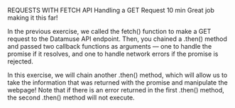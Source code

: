 


REQUESTS WITH FETCH API
Handling a GET Request
10 min
Great job making it this far!

In the previous exercise, we called the fetch() function to make a GET request to the Datamuse API endpoint. Then, you chained a .then() method and passed two callback functions as arguments — one to handle the promise if it resolves, and one to handle network errors if the promise is rejected.

In this exercise, we will chain another .then() method, which will allow us to take the information that was returned with the promise and manipulate the webpage! Note that if there is an error returned in the first .then() method, the second .then() method will not execute.


